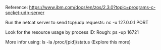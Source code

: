 Reference: https://www.ibm.com/docs/en/zos/2.3.0?topic=programs-c-socket-udp-server

Run the netcat server to send tcp/udp requests: nc -u 127.0.0.1 PORT



Look for the resource usage by process ID:
Rough: ps -up 16721

More infor using: 
ls -la /proc/[pid]/status (Explore this more)